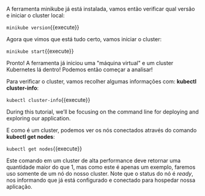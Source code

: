 A ferramenta minikube já está instalada, vamos então verificar qual versão e iniciar o cluster local:



`minikube version`{{execute}}



Agora que vimos que está tudo certo, vamos iniciar o cluster:



`minikube start`{{execute}}



Pronto! A ferramenta já iniciou uma "máquina virtual" e um cluster Kubernetes lá dentro! Podemos então começar a analisar!



Para verificar o cluster, vamos recolher algumas informações com: **kubectl cluster-info**:



`kubectl cluster-info`{{execute}}



During this tutorial, we’ll be focusing on the command line for deploying and exploring our application.

E como é um cluster, podemos ver os nós conectados através do comando **kubectl get nodes**:



`kubectl get nodes`{{execute}}



Este comando em um cluster de alta performance deve retornar uma quantidade maior do que 1, mas como este é apenas um exemplo, faremos uso somente de um nó do nosso cluster. Note que o status do nó é *ready*, nos informando que já está configurado e conectado para hospedar nossa aplicação.